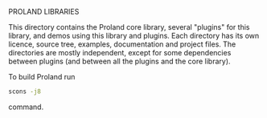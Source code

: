 PROLAND LIBRARIES

This directory contains the Proland core library, several "plugins" for
this library, and demos using this library and plugins. Each directory
has its own licence, source tree, examples, documentation and project 
files. The directories are mostly independent, except for some 
dependencies between plugins (and between all the plugins and the core
library).

To build Proland run

```bash
scons -j8
```

command.
